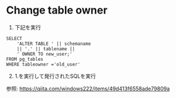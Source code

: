 # Change table owner  
1. 下記を実行  
```  
SELECT
    'ALTER TABLE ' || schemaname 
    || '.' || tablename || 
    ' OWNER TO new_user;'
FROM pg_tables 
WHERE tableowner ='old_user'
```  
2. 1.を実行して発行されたSQLを実行  

参照: https://qiita.com/windows222/items/49d413f6558ade79809a
